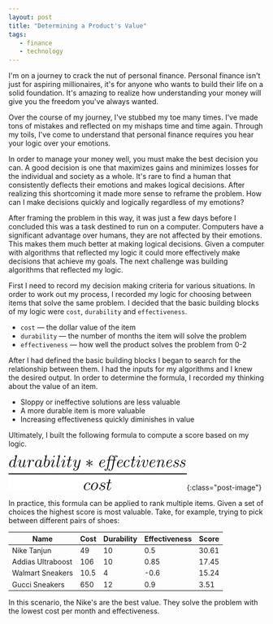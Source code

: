 ```yaml
---
layout: post
title: "Determining a Product's Value"
tags:
   - finance
   - technology
---
```


I'm on a journey to crack the nut of personal finance. Personal finance isn't just for aspiring millionaires, it's for anyone who wants to build their life on a solid foundation. It's amazing to realize how understanding your money will give you the freedom you've always wanted.

Over the course of my journey, I've stubbed my toe many times. I've made tons of mistakes and reflected on my mishaps time and time again. Through my toils, I've come to understand that personal finance requires you hear your logic over your emotions.

In order to manage your money well, you must make the best decision you can. A good decision is one that maximizes gains and minimizes losses for the individual and society as a whole. It's rare to find a human that consistently deflects their emotions and makes logical decisions. After realizing this shortcoming it made more sense to reframe the problem. How can I make decisions quickly and logically regardless of my emotions?

After framing the problem in this way, it was just a few days before I concluded this was a task destined to run on a computer. Computers have a significant advantage over humans, they are not affected by their emotions. This makes them much better at making logical decisions. Given a computer with algorithms that reflected my logic it could more effectively make decisions that achieve my goals. The next challenge was building algorithms that reflected my logic.

First I need to record my decision making criteria for various situations. In order to work out my process, I recorded my logic for choosing between items that solve the same problem. I decided that the basic building blocks of my logic were `cost`, `durability` and `effectiveness`.

-  `cost` — the dollar value of the item
-  `durability` — the number of months the item will solve the problem
-  `effectiveness` — how well the product solves the problem from 0-2

After I had defined the basic building blocks I began to search for the relationship between them. I had the inputs for my algorithms and I knew the desired output. In order to determine the formula, I recorded my thinking about the value of an item.

-  Sloppy or ineffective solutions are less valuable
-  A more durable item is more valuable
-  Increasing effectiveness quickly diminishes in value

Ultimately, I built the following formula to compute a score based on my logic.

![Score Formula](/images/posts/pf-cost-score.png){:class="post-image"}

In practice, this formula can be applied to rank multiple items. Given a set of choices the highest score is most valuable. Take, for example, trying to pick between different pairs of shoes:

| Name              | Cost | Durability | Effectiveness | Score |
| ----------------- | ---- | ---------- | ------------- | ----- |
| Nike Tanjun       | 49   | 10         | 0.5           | 30.61 |
| Addias Ultraboost | 106  | 10         | 0.85          | 17.45 |
| Walmart Sneakers  | 10.5 | 4          | -0.6          | 15.24 |
| Gucci Sneakers    | 650  | 12         | 0.9           | 3.51  |

In this scenario, the Nike's are the best value. They solve the problem with the lowest cost per month and effectiveness.
